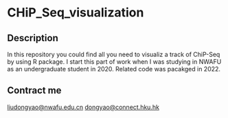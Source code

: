 # CHiP_Seq_visualization

## Description
In this repository you could find all you need to visualiz a track of ChiP-Seq by using R package. 
I start this part of work when I was studying in NWAFU as an undergraduate student in 2020. Related code was pacakged in 2022.

## Contract me
liudongyao@nwafu.edu.cn
dongyao@connect.hku.hk
